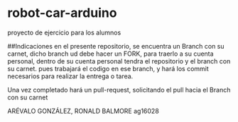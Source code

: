 # robot-car-arduino
proyecto de ejercicio para los alumnos

##Indicaciones
en el presente repositorio, se encuentra un Branch con su carnet, dicho branch ud debe hacer un FORK, para traerlo a su cuenta personal, dentro de su cuenta personal tendra el repositorio y el branch con su carnet.
pues trabajará el codigo en ese branch, y hará los commit necesarios para realizar la entrega o tarea.

Una vez completado hará un pull-request, solicitando el pull hacia el Branch con su carnet

ARÉVALO GONZÁLEZ, RONALD BALMORE ag16028
